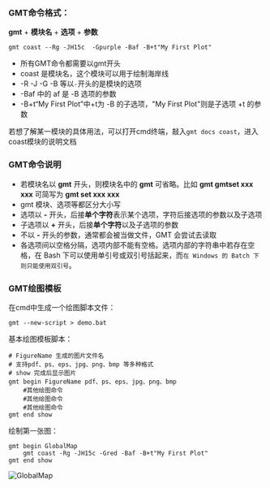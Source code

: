 

### GMT命令格式：

**gmt** + **模块名** + **选项** + **参数**

```
gmt coast --Rg -JH15c  -Gpurple -Baf -B+t"My First Plot"
```

- 所有GMT命令都需要以gmt开头
- coast 是模块名，这个模块可以用于绘制海岸线
- -R -J -G -B 等以`-`开头的是模块的选项
- -Baf  中的 af 是 -B 选项的参数
- -B+t“My First Plot”中+t为 -B 的子选项，"My First Plot"则是子选项 +t 的参数



若想了解某一模块的具体用法，可以打开cmd终端，敲入`gmt docs coast`，进入coast模块的说明文档



### GMT命令说明

- 若模块名以 **gmt** 开头，则模块名中的 **gmt** 可省略。比如 **gmt gmtset xxx xxx** 可简写为 **gmt set xxx xxx**
- gmt 模块、选项等都区分大小写
- 选项以 **-** 开头，后接**单个字符**表示某个选项，字符后接选项的参数以及子选项
- 子选项以 **+** 开头，后接**单个字符**以及子选项的参数
- 不以 **-** 开头的参数，通常都会被当做文件，GMT 会尝试去读取
- 各选项间以空格分隔，选项内部不能有空格。选项内部的字符串中若存在空格，在 Bash 下可以使用单引号或双引号括起来，而`在 Windows 的 Batch 下则只能使用双引号`。



### GMT绘图模板

在cmd中生成一个绘图脚本文件：

```shell
gmt --new-script > demo.bat
```



基本绘图模板脚本：

```shell
# FigureName 生成的图片文件名 
# 支持pdf、ps、eps、jpg、png、bmp 等多种格式
# show 完成后显示图片
gmt begin FigureName pdf、ps、eps、jpg、png、bmp 
	#其他绘图命令
	#其他绘图命令
	#其他绘图命令
gmt end show
```



绘制第一张图：

```shell
gmt begin GlobalMap
    gmt coast -Rg -JH15c -Gred -Baf -B+t"My First Plot"
gmt end show
```

![GlobalMap](D:\Code\GMT6.1\chapter1\GlobalMap.png)